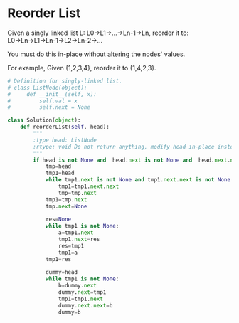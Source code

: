 # Reorder List


Given a singly linked list L: L0→L1→…→Ln-1→Ln,
reorder it to: L0→Ln→L1→Ln-1→L2→Ln-2→…

You must do this in-place without altering the nodes' values.

For example,
Given {1,2,3,4}, reorder it to {1,4,2,3}.

```py
# Definition for singly-linked list.
# class ListNode(object):
#     def __init__(self, x):
#         self.val = x
#         self.next = None

class Solution(object):
    def reorderList(self, head):
        """
        :type head: ListNode
        :rtype: void Do not return anything, modify head in-place instead.
        """
        if head is not None and  head.next is not None and  head.next.next is not None:        
            tmp=head
            tmp1=head
            while tmp1.next is not None and tmp1.next.next is not None:
                tmp1=tmp1.next.next
                tmp=tmp.next
            tmp1=tmp.next
            tmp.next=None
            
            res=None
            while tmp1 is not None:
                a=tmp1.next
                tmp1.next=res
                res=tmp1
                tmp1=a
            tmp1=res
            
            dummy=head
            while tmp1 is not None:
                b=dummy.next
                dummy.next=tmp1
                tmp1=tmp1.next
                dummy.next.next=b                
                dummy=b
```
